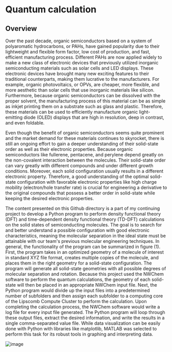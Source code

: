 # Quantum calculation 

## Overview 

Over the past decade, organic semiconductors based on a system of polyaromatic hydrocarbons, or PAHs, have gained popularity due to their lightweight and flexible form factor, low cost of production, and fast, efficient manufacturing process. Different PAHs are now applied widely to make a new class of electronic devices that previously utilized inorganic semiconducting materials such as solar cells and LED displays. These electronic devices have brought many new exciting features to their traditional counterparts, making them lucrative to the manufacturers. For example, organic photovoltaics, or OPVs, are cheaper, more flexible, and more aesthetic than solar cells that use inorganic materials like silicon. Furthermore, because organic semiconductors can be dissolved with the proper solvent, the manufacturing process of this material can be as simple as inkjet printing them on a substrate such as glass and plastic. Therefore, these materials can be used to efficiently manufacture organic light-emitting diode (OLED) displays that are high in resolution, deep in contrast, and even foldable. 

Even though the benefit of organic semiconductors seems quite prominent and the market demand for these materials continues to skyrocket, there is still an ongoing effort to gain a deeper understanding of their solid-state order as well as their electronic properties. Because organic semiconductors like fullerene, pentacene, and perylene depend greatly on the non-covalent interaction between the molecules. Their solid-state order can vary greatly with different compounds and under different growth conditions. Moreover, each solid configuration usually results in a different electronic property. Therefore, a good understanding of the optimal solid-state configuration with favorable electronic properties like high charge mobility (electron/hole transfer rate) is crucial for engineering a derivative to the original compounds that possess a better order in solid-state while keeping the desired electronic properties.

The content presented on this Github directory is a part of my continuing project to develop a Python program to perform density functional theory (DFT) and time-dependent density functional theory (TD-DFT) calculations on the solid states of semiconducting molecules. The goal is to search for and better understand a possible configuration with good electronic characteristics, meaning the molecular separation in the ideal state must be attainable with our team's previous molecular engineering techniques. In general, the functionality of the program can be summarized in figure (1). First, the program takes in an optimized geometry of a molecule of interest in standard XYZ file format, creates multiple copies of the molecule, and places them in the right geometry for a solid-state configuration. The program will generate all solid-state geometries with all possible degrees of molecular separation and rotation. Because this project used the NWChem software to perform the quantum calculations, the geometry of each solid-state will then be placed in an appropriate NWChem input file. Next, the Python program would divide up the input files into a predetermined number of subfolders and then assign each subfolder to a computing core of the Lipscomb Compute Cluster to perform the calculation.  Upon completing the calculation process, the NWChem software would write a log file for every input file generated. The Python program will loop through these output files, extract the desired information, and write the results in a single comma-separated value file. While data visualization can be easily done with Python with libraries like matplotlib, MATLAB was selected to perform this task for its robust tools in graphing and interpreting data.

![image](https://user-images.githubusercontent.com/68453432/139360941-0ba74c18-964a-4750-b27f-9f4e67ca5008.png)


